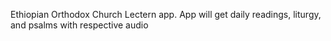 Ethiopian Orthodox Church Lectern app. App will get daily readings, liturgy, and psalms with respective audio
